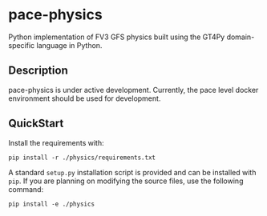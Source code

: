 # pace-physics
Python implementation of FV3 GFS physics built using the GT4Py domain-specific language in Python.

## Description
pace-physics is under active development. Currently, the pace level docker environment should be used for development.

## QuickStart

Install the requirements with:
```
pip install -r ./physics/requirements.txt
```
A standard `setup.py` installation script is provided and can be installed with `pip`.
If you are planning on modifying the source files, use the following command:
```
pip install -e ./physics
```
